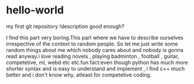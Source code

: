 # hello-world
my first git repository !description good enough?

I find this part very boring.This part where we have to describe ourselves irrespective of the context to random people. So let me just write some random things about me which nobody cares about and nobody is gonna read anyway.i love reading novels , playing badminton , football , guitar, competetive, ml, webd etc etc.fun fact:even though python has much more shorter syntax and is easy to understand and implement , i find c++ much better and i don't know why, atleast for competetive coding.
